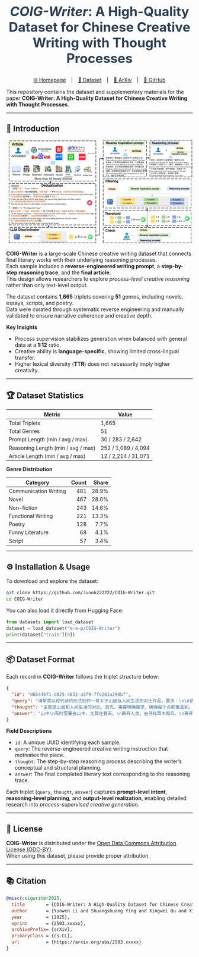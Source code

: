 <h2 align="center" style="font-size: 2.5em; font-weight: bold; color: #2c3e50;">
  <i>COIG-Writer</i>: A High-Quality Dataset for Chinese Creative Writing with Thought Processes
</h2>

<p align="center">
  <a href="https://coig-writer.github.io/" style="margin: 0 10px;">🌐 Homepage</a> |
  <a href="https://huggingface.co/datasets/m-a-p/COIG-Writer" style="margin: 0 10px;">🤗 Dataset</a> |
  <a href="https://arxiv.org/abs/2503.xxxxx" style="margin: 0 10px;">📖 ArXiv</a> |
  <a href="https://github.com/Juno6222222/COIG-Writer" style="margin: 0 10px;">🐙 GitHub</a>
</p>

This repository contains the dataset and supplementary materials for the paper **COIG-Writer: A High-Quality Dataset for Chinese Creative Writing with Thought Processes**.

---

## 🔔 Introduction

<p align="center">
  <img src="images/DataCuration.png" alt="COIG-Writer Overview" style="width: 800px;"> 
</p>

**COIG-Writer** is a large-scale Chinese creative writing dataset that connects final literary works with their underlying reasoning processes.  
Each sample includes a **reverse-engineered writing prompt**, a **step-by-step reasoning trace**, and the **final article**.  
This design allows researchers to explore *process-level creative reasoning* rather than only text-level output.

The dataset contains **1,665** triplets covering **51** genres, including novels, essays, scripts, and poetry.  
Data were curated through systematic reverse engineering and manually validated to ensure narrative coherence and creative depth.

**Key Insights**
- Process supervision stabilizes generation when balanced with general data at a **1:12** ratio.  
- Creative ability is **language-specific**, showing limited cross-lingual transfer.  
- Higher lexical diversity (**TTR**) does not necessarily imply higher creativity.

---

## 🏆 Dataset Statistics

| Metric | Value |
|---|---|
| Total Triplets | 1,665 |
| Total Genres | 51 |
| Prompt Length (min / avg / max) | 30 / 283 / 2,642 |
| Reasoning Length (min / avg / max) | 252 / 1,089 / 4,094 |
| Article Length (min / avg / max) | 12 / 2,214 / 31,071 |

**Genre Distribution**

| Category | Count | Share |
|---|---:|---:|
| Communication Writing | 481 | 28.9% |
| Novel | 467 | 28.0% |
| Non-fiction | 243 | 14.6% |
| Functional Writing | 221 | 13.3% |
| Poetry | 128 | 7.7% |
| Funny Literature | 68 | 4.1% |
| Script | 57 | 3.4% |

---

## ⚙️ Installation & Usage

To download and explore the dataset:

```bash
git clone https://github.com/Juno6222222/COIG-Writer.git
cd COIG-Writer
```

You can also load it directly from Hugging Face:

```python
from datasets import load_dataset
dataset = load_dataset("m-a-p/COIG-Writer")
print(dataset["train"][0])
```

---

## 📦 Dataset Format

Each record in **COIG-Writer** follows the triplet structure below:

```json
{
  "id": "d6544671-d025-4832-a5f9-7fe261a290bf",
  "query": "请帮我以现代诗的形式创作一首关于山居与人间生活的对比作品，要求：\n\n使用山花、蜜蜂、蝴蝶等自然意象\n\n包含'寻找不能耕种的岩石'的哲学隐喻\n\n展现黄昏下山时的人间烟火气\n\n结尾通过'山中寒夜'与'人间空缺'形成双重对照\n\n语言简洁但富有画面感，适当使用通感（如蜜蜂的轰鸣）\n\n分三至四节，每节4-6行。",
  "thought": "主题是山居和人间生活的对比。首先，需要明确要求，确保每个点都覆盖到。问题提到了自然意象，比如山花、蜜蜂、蝴蝶，还有哲学隐喻“寻找不能耕种的岩石”，黄昏下山的人间烟火气，以及结尾的双重对照“山中寒夜”和“人间空缺”。语言要简洁但有画面感，用通感，比如蜜蜂的轰鸣。分三到四节，每节4-6行。……",
  "answer": "山中\n有时需要去山中，尤其在春天。\n离开人类，去寻找草木和鸟，\n离开人的平地，\n寻找不能耕种、不能居住的岩石。\n\n山花像一万年前一样盛开，\n仿佛不曾中断过。\n树随意生长，更接近太阳。\n寂静之中，一只蜜蜂过去，\n发出直升机般的轰鸣。\n蝴蝶过去的时候保持沉默。\n\n在黄昏走下山，走近人间。\n千万种声音从那里升起，\n聚成无法散去的云。\n\n在人间，人的居所等待着他，\n他没有做完的事，\n几个需要他的人。\n他需要填补自己留下的小小空缺。\n而山中的夜晚是冷的。\n"
}
```

**Field Descriptions**
- `id`: A unique UUID identifying each sample.  
- `query`: The reverse-engineered creative writing instruction that motivates the piece.  
- `thought`: The step-by-step reasoning process describing the writer’s conceptual and structural planning.  
- `answer`: The final completed literary text corresponding to the reasoning trace.  

Each triplet (`query`, `thought`, `answer`) captures **prompt-level intent**, **reasoning-level planning**, and **output-level realization**, enabling detailed research into *process-supervised creative generation*.

---

## 📜 License

**COIG-Writer** is distributed under the [Open Data Commons Attribution License (ODC-BY)](https://opendatacommons.org/licenses/by/).  
When using this dataset, please provide proper attribution.

---

## 📚 Citation

```bibtex
@misc{coigwriter2025,
  title        = {COIG-Writer: A High-Quality Dataset for Chinese Creative Writing with Thought Processes},
  author       = {Yunwen Li and Shuangshuang Ying and Xingwei Qu and Xin Li and Sheng Jin and Minghao Liu and Zhoufutu Wen and Tianyu Zheng and Xeron Du and Qiguang Chen and Jiajun Shi and Wangchunshu Zhou and Jiazhan Feng and Wanjun Zhong and Chenghua Lin and Eli Zhang},
  year         = {2025},
  eprint       = {2503.xxxxx},
  archivePrefix= {arXiv},
  primaryClass = {cs.CL},
  url          = {https://arxiv.org/abs/2503.xxxxx}
}
```
